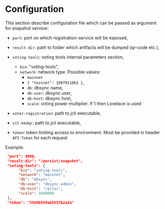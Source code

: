 # Configuration

This section describe configuration file which can be passed as argument for snapshot service:

- `port`: port on which registration-service will be exposed,
- `result-dir`: path to folder which artifacts will be dumped (qr-code etc.),
- `voting-tools`: voting tools internal parameters section,
  - `bin`: "voting-tools",
  - `network`: network type. Possible values:
    - `mainnet`
    - `{ "testnet": 1097911063 }`,
    - `db`: dbsync name,
    - `db-user`: dbsync user,
    - `db-host`: dbsync host,
    - `scale`: voting power multiplier. If 1 then Lovelace is used
- `voter-registration`: path to jcli executable,
- `vit-kedqr`: path to jcli executable,

- `token`: token limiting access to environment. Must be provided in header `API-Token` for each request

Example:

```json
 "port": 8080,
 "result-dir": "/persist/snapshot",
 "voting-tools": {
      "bin": "voting-tools",
      "network": "mainnet",
      "db": "dbsync",
      "db-user": "dbsync-admin",
      "db-host": "/alloc",
      "scale": 1000000
 },
 "token": "3568b599a65557b2a2e"
```
